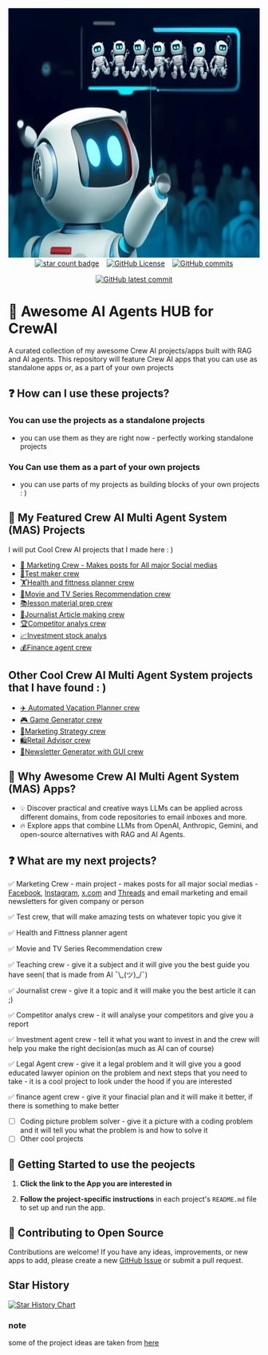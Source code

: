 <picture>
      <source media="(prefers-color-scheme: dark)" srcset="repository banner.png">
      <img src="./repository banner.png" alt="banner image" width="1000" height="500" />
    </picture>

<div align="center" style= "display:flex; justify-content: center; align-items: center; gap: 15px; flex-wrap: wrap;">
 <a href = "https://github.com/OneDuckyBoy/Awesome-AI-Agents-HUB-for-CrewAI">
<img alt= "star count badge" src="https://img.shields.io/github/stars/OneDuckyBoy/Awesome-AI-Agents-HUB-for-CrewAI?style=social&label=Star&maxAge=2592000">
</a>
 <a href ="https://github.com/OneDuckyBoy/Awesome-AI-Agents-HUB-for-CrewAI/blob/main/LICENSE">
<img alt="GitHub License" src="https://img.shields.io/github/license/OneDuckyBoy/Awesome-AI-Agents-HUB-for-CrewAI">
 </a>
<a href="https://GitHub.com/OneDuckyBoy/Awesome-AI-Agents-HUB-for-CrewAI/commits/">
    <img src="https://badgen.net/github/commits/OneDuckyBoy/Awesome-AI-Agents-HUB-for-CrewAI" alt="GitHub commits">
</a>
<a href="https://GitHub.com/OneDuckyBoy/Awesome-AI-Agents-HUB-for-CrewAI/commits/">
    <img src="https://badgen.net/github/last-commit/OneDuckyBoy/Awesome-AI-Agents-HUB-for-CrewAI" alt="GitHub latest commit">
</a>


</div>

# 🌟 Awesome AI Agents HUB for CrewAI
A curated collection of my awesome Crew AI projects/apps built with RAG and AI agents. This repository will feature Crew AI apps that you can use as standalone apps or, as a part of your own projects

## ❓ How can I use these projects?
 ### You can use the projects as a standalone projects 
  - you can use them as they are right now - perfectly working standalone projects
### You Can use them as a part of your own projects
  - you can use parts of my projects as building blocks of your own projects : )
  
## 📂 My Featured Crew AI Multi Agent System (MAS) Projects
I will put Cool Crew AI projects that I made here : )
- [💼 Marketing Crew - Makes posts for All major Social medias](https://github.com/OneDuckyBoy/awesome-CrewAI-projects/tree/main/marketing_posts_crew)
- [📝Test maker crew](https://github.com/OneDuckyBoy/awesome-CrewAI-projects/tree/main/test_maker_crew)
- [🏋️Health and fittness planner crew](https://github.com/OneDuckyBoy/awesome-CrewAI-projects/tree/main/health_and_fittness_planner)
- [🍿Movie and TV Series Recommendation crew](https://github.com/OneDuckyBoy/awesome-CrewAI-projects/tree/main/movie_recommendation_crew)
- [📚lesson material prep crew](https://github.com/OneDuckyBoy/awesome-CrewAI-projects/tree/main/subject_teaching_crew)
- [📰Journalist Article making crew](https://github.com/OneDuckyBoy/awesome-CrewAI-projects/tree/main/journalist_crew)
- [🏆Competitor analys crew](https://github.com/OneDuckyBoy/Awesome-AI-Agents-HUB-for-CrewAI/tree/main/competitor_analys_crew)
- [📈Investment stock analys](https://github.com/OneDuckyBoy/Awesome-AI-Agents-HUB-for-CrewAI/tree/main/investment_stock_analys_crew)
- [💰Finance agent crew](https://github.com/OneDuckyBoy/Awesome-AI-Agents-HUB-for-CrewAI/tree/main/finance_agent_crew)

## Other Cool Crew AI Multi Agent System projects that I have found : )
- [✈️ Automated Vacation Planner crew](https://github.com/techindicium/MultiAgent-CrewAI)
- [🎮 Game Generator crew](https://github.com/crewAIInc/crewAI-examples/tree/main/game-builder-crew)
- [💼Marketing Strategy crew](https://github.com/crewAIInc/crewAI-examples/tree/main/marketing_strategy)
- [🛍️Retail Advisor crew](https://github.com/IBM/ibmdotcom-tutorials/tree/main/crew-ai-projects)
- [📰Newsletter Generator with GUI crew](https://github.com/alejandro-ao/exa-crewai)


## 🤔 Why Awesome Crew AI Multi Agent System (MAS) Apps?

- 💡 Discover practical and creative ways LLMs can be applied across different domains, from code repositories to email inboxes and more.
- 🔥 Explore apps that combine LLMs from OpenAI, Anthropic, Gemini, and open-source alternatives with RAG and AI Agents.

## ❓ What are my next projects?

✅ Marketing Crew - main project - makes posts for all major social medias - [Facebook](https://www.facebook.com/), [Instagram](https://www.instagram.com/), [x.com](https://x.com/) and [Threads](https://www.threads.net/) and email marketing and email newsletters for given company or person  


✅ Test crew, that will make amazing tests on whatever topic you give it

✅ Health and Fittness planner agent

✅  Movie and TV Series Recommendation crew

✅ Teaching crew - give it a subject and it will give you the best guide you have seen( that is made from AI ¯\\\_(ツ)_/¯) 

✅ Journalist crew - give it a topic and it will make you the best article it can ;)

✅ Competitor analys crew - it will analyse your competitors and give you a report

✅ Investment agent crew - tell it what you want to invest in and the crew will help you make the right decision(as much as AI can of course)

✅ Legal Agent crew - give it a legal problem and it will give you a good educated lawyer opinion on the problem and next steps that you need to take - it is a cool project to look under the hood if you are interested

✅ finance agent crew - give it your finacial plan and it will make it better, if there is something to make better
 - [ ] Coding picture problem solver - give it a picture with a coding problem and it will tell you what the problem is and how to solve it
 - [ ] Other cool projects
      
## 🚀 Getting Started to use the peojects

1. **Click the link to the App you are interested in** 

2. **Follow the project-specific instructions** in each project's `README.md` file to set up and run the app.

## 🤝 Contributing to Open Source

Contributions are welcome! If you have any ideas, improvements, or new apps to add, please create a new [GitHub Issue](https://github.com/OneDuckyBoy/awesome-CrewAI-projects/issues) or submit a pull request. 

## Star History

[![Star History Chart](https://api.star-history.com/svg?repos=OneDuckyBoy/Awesome-AI-Agents-HUB-for-CrewAI&type=Date)](https://www.star-history.com/#OneDuckyBoy/Awesome-AI-Agents-HUB-for-CrewAI&Date)

### note
some of the project ideas are taken from [here](https://github.com/Shubhamsaboo/awesome-llm-apps/tree/main)

